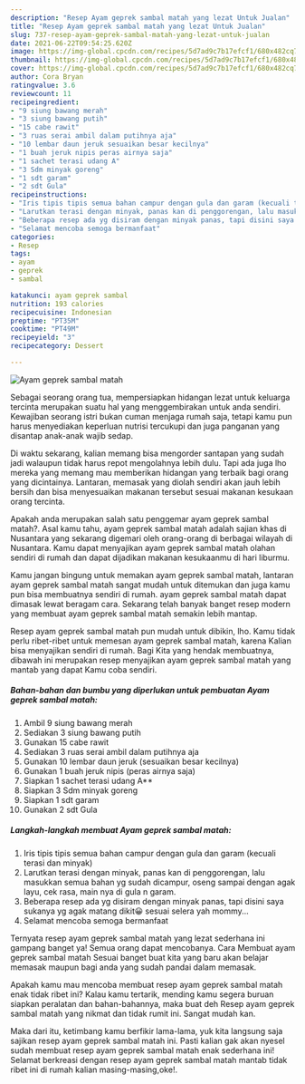 ```yaml
---
description: "Resep Ayam geprek sambal matah yang lezat Untuk Jualan"
title: "Resep Ayam geprek sambal matah yang lezat Untuk Jualan"
slug: 737-resep-ayam-geprek-sambal-matah-yang-lezat-untuk-jualan
date: 2021-06-22T09:54:25.620Z
image: https://img-global.cpcdn.com/recipes/5d7ad9c7b17efcf1/680x482cq70/ayam-geprek-sambal-matah-foto-resep-utama.jpg
thumbnail: https://img-global.cpcdn.com/recipes/5d7ad9c7b17efcf1/680x482cq70/ayam-geprek-sambal-matah-foto-resep-utama.jpg
cover: https://img-global.cpcdn.com/recipes/5d7ad9c7b17efcf1/680x482cq70/ayam-geprek-sambal-matah-foto-resep-utama.jpg
author: Cora Bryan
ratingvalue: 3.6
reviewcount: 11
recipeingredient:
- "9 siung bawang merah"
- "3 siung bawang putih"
- "15 cabe rawit"
- "3 ruas serai ambil dalam putihnya aja"
- "10 lembar daun jeruk sesuaikan besar kecilnya"
- "1 buah jeruk nipis peras airnya saja"
- "1 sachet terasi udang A"
- "3 Sdm minyak goreng"
- "1 sdt garam"
- "2 sdt Gula"
recipeinstructions:
- "Iris tipis tipis semua bahan campur dengan gula dan garam (kecuali terasi dan minyak)"
- "Larutkan terasi dengan minyak, panas kan di penggorengan, lalu masukkan semua bahan yg sudah dicampur, oseng sampai dengan agak layu, cek rasa, main nya di gula n garam."
- "Beberapa resep ada yg disiram dengan minyak panas, tapi disini saya sukanya yg agak matang dikit😀 sesuai selera yah mommy..."
- "Selamat mencoba semoga bermanfaat"
categories:
- Resep
tags:
- ayam
- geprek
- sambal

katakunci: ayam geprek sambal 
nutrition: 193 calories
recipecuisine: Indonesian
preptime: "PT35M"
cooktime: "PT49M"
recipeyield: "3"
recipecategory: Dessert

---
```



![Ayam geprek sambal matah](https://img-global.cpcdn.com/recipes/5d7ad9c7b17efcf1/680x482cq70/ayam-geprek-sambal-matah-foto-resep-utama.jpg)

Sebagai seorang orang tua, mempersiapkan hidangan lezat untuk keluarga tercinta merupakan suatu hal yang menggembirakan untuk anda sendiri. Kewajiban seorang istri bukan cuman menjaga rumah saja, tetapi kamu pun harus menyediakan keperluan nutrisi tercukupi dan juga panganan yang disantap anak-anak wajib sedap.

Di waktu  sekarang, kalian memang bisa mengorder santapan yang sudah jadi walaupun tidak harus repot mengolahnya lebih dulu. Tapi ada juga lho mereka yang memang mau memberikan hidangan yang terbaik bagi orang yang dicintainya. Lantaran, memasak yang diolah sendiri akan jauh lebih bersih dan bisa menyesuaikan makanan tersebut sesuai makanan kesukaan orang tercinta. 



Apakah anda merupakan salah satu penggemar ayam geprek sambal matah?. Asal kamu tahu, ayam geprek sambal matah adalah sajian khas di Nusantara yang sekarang digemari oleh orang-orang di berbagai wilayah di Nusantara. Kamu dapat menyajikan ayam geprek sambal matah olahan sendiri di rumah dan dapat dijadikan makanan kesukaanmu di hari liburmu.

Kamu jangan bingung untuk memakan ayam geprek sambal matah, lantaran ayam geprek sambal matah sangat mudah untuk ditemukan dan juga kamu pun bisa membuatnya sendiri di rumah. ayam geprek sambal matah dapat dimasak lewat beragam cara. Sekarang telah banyak banget resep modern yang membuat ayam geprek sambal matah semakin lebih mantap.

Resep ayam geprek sambal matah pun mudah untuk dibikin, lho. Kamu tidak perlu ribet-ribet untuk memesan ayam geprek sambal matah, karena Kalian bisa menyajikan sendiri di rumah. Bagi Kita yang hendak membuatnya, dibawah ini merupakan resep menyajikan ayam geprek sambal matah yang mantab yang dapat Kamu coba sendiri.

<!--inarticleads1-->

##### Bahan-bahan dan bumbu yang diperlukan untuk pembuatan Ayam geprek sambal matah:

1. Ambil 9 siung bawang merah
1. Sediakan 3 siung bawang putih
1. Gunakan 15 cabe rawit
1. Sediakan 3 ruas serai ambil dalam putihnya aja
1. Gunakan 10 lembar daun jeruk (sesuaikan besar kecilnya)
1. Gunakan 1 buah jeruk nipis (peras airnya saja)
1. Siapkan 1 sachet terasi udang A**
1. Siapkan 3 Sdm minyak goreng
1. Siapkan 1 sdt garam
1. Gunakan 2 sdt Gula




<!--inarticleads2-->

##### Langkah-langkah membuat Ayam geprek sambal matah:

1. Iris tipis tipis semua bahan campur dengan gula dan garam (kecuali terasi dan minyak)
1. Larutkan terasi dengan minyak, panas kan di penggorengan, lalu masukkan semua bahan yg sudah dicampur, oseng sampai dengan agak layu, cek rasa, main nya di gula n garam.
1. Beberapa resep ada yg disiram dengan minyak panas, tapi disini saya sukanya yg agak matang dikit😀 sesuai selera yah mommy...
1. Selamat mencoba semoga bermanfaat




Ternyata resep ayam geprek sambal matah yang lezat sederhana ini gampang banget ya! Semua orang dapat mencobanya. Cara Membuat ayam geprek sambal matah Sesuai banget buat kita yang baru akan belajar memasak maupun bagi anda yang sudah pandai dalam memasak.

Apakah kamu mau mencoba membuat resep ayam geprek sambal matah enak tidak ribet ini? Kalau kamu tertarik, mending kamu segera buruan siapkan peralatan dan bahan-bahannya, maka buat deh Resep ayam geprek sambal matah yang nikmat dan tidak rumit ini. Sangat mudah kan. 

Maka dari itu, ketimbang kamu berfikir lama-lama, yuk kita langsung saja sajikan resep ayam geprek sambal matah ini. Pasti kalian gak akan nyesel sudah membuat resep ayam geprek sambal matah enak sederhana ini! Selamat berkreasi dengan resep ayam geprek sambal matah mantab tidak ribet ini di rumah kalian masing-masing,oke!.

